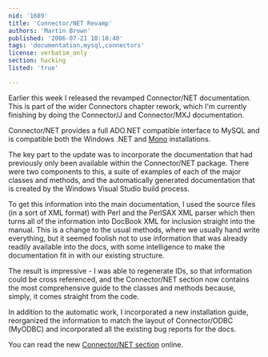 ```yaml
---
nid: '1689'
title: 'Connector/NET Revamp'
authors: 'Martin Brown'
published: '2006-07-21 10:10:40'
tags: 'documentation,mysql,connectors'
license: verbatim_only
section: hacking
listed: 'true'

---
```

Earlier this week I released the revamped Connector/NET documentation. This is part of the wider Connectors chapter rework, which I'm currently finishing by doing the Connector/J and Connector/MXJ documentation.

Connector/NET provides a full ADO.NET compatible interface to MySQL and is compatible both the Windows .NET and [Mono](http://www.mono-project.com/) installations.

The key part to the update was to incorporate the documentation that had previously only been available within the Connector/NET package. There were two components to this, a suite of examples of each of the major classes and methods, and the automatically generated documentation that is created by the Windows Visual Studio build process.

To get this information into the main documentation, I used the source files (in a sort of XML format) with Perl and the PerlSAX XML parser which then turns all of the information into DocBook XML for inclusion straight into the manual. This is a change to the usual methods, where we usually hand write everything, but it seemed foolish not to use information that was already readily available into the docs, with some intelligence to make the documentation fit in with our existing structure.

The result is impressive - I was able to regenerate IDs, so that information could be cross referenced, and the Connector/NET section now contains the most comprehensive guide to the classes and methods because, simply, it comes straight from the code. 

In addition to the automatic work, I incorporated a new installation guide, reorganized the information to match the layout of Connector/ODBC (MyODBC) and incorporated all the existing bug reports for the docs. 

You can read the new [Connector/NET section](http://dev.mysql.com/doc/refman/5.1/en/connector-net.html) online.

